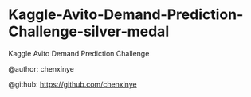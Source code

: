 # Kaggle-Avito-Demand-Prediction-Challenge-silver-medal
Kaggle Avito Demand Prediction Challenge

@author: chenxinye

@github: https://github.com/chenxinye
